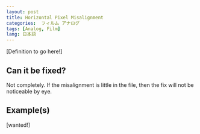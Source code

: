 ```yaml
---
layout: post
title: Horizontal Pixel Misalignment
categories:  フィルム アナログ  
tags: [Analog, Film]
lang: 日本語
---
```


[Definition to go here!]

## Can it be fixed?

Not completely. If the misalignment is little in the file, then the fix will not be noticeable by eye.

## Example(s)

[wanted!]
